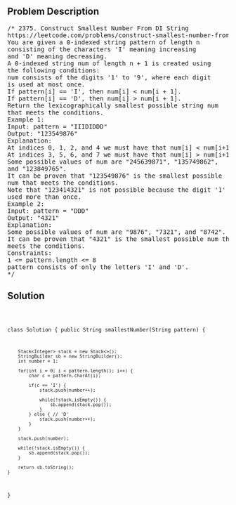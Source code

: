 <!--
<style>
  body { font-family: Arial, sans-serif; }
  .container { max-width: 100%; margin: 0 auto; padding: 10px; }
  .comment-block { max-width: 30%; background-color: #f9f9f9; padding: 10px; border-left: 5px solid #ccc; overflow-wrap: break-word; white-space: pre-wrap; }
  .code-block { background-color: #f4f4f4; padding: 10px; border: 1px solid #ddd; overflow-wrap: break-word; white-space: pre-wrap; }
</style>
-->

<div class='container'>
<h2>Problem Description</h2>
<div class='comment-block'>
<pre>
/* 2375. Construct Smallest Number From DI String
https://leetcode.com/problems/construct-smallest-number-from-di-string/description/
You are given a 0-indexed string pattern of length n
consisting of the characters 'I' meaning increasing
and 'D' meaning decreasing.
A 0-indexed string num of length n + 1 is created using
the following conditions:
num consists of the digits '1' to '9', where each digit
is used at most once.
If pattern[i] == 'I', then num[i] < num[i + 1].
If pattern[i] == 'D', then num[i] > num[i + 1].
Return the lexicographically smallest possible string num
that meets the conditions.
Example 1:
Input: pattern = "IIIDIDDD"
Output: "123549876"
Explanation:
At indices 0, 1, 2, and 4 we must have that num[i] < num[i+1].
At indices 3, 5, 6, and 7 we must have that num[i] > num[i+1].
Some possible values of num are "245639871", "135749862",
and "123849765".
It can be proven that "123549876" is the smallest possible
num that meets the conditions.
Note that "123414321" is not possible because the digit '1' is
used more than once.
Example 2:
Input: pattern = "DDD"
Output: "4321"
Explanation:
Some possible values of num are "9876", "7321", and "8742".
It can be proven that "4321" is the smallest possible num that
meets the conditions.
Constraints:
1 <= pattern.length <= 8
pattern consists of only the letters 'I' and 'D'.
*/
</pre>
</div>

<h2>Solution</h2>
<div class='code-block'>
<pre><code class='language-java'>

class Solution {
    public String smallestNumber(String pattern) {
        
        Stack<Integer> stack = new Stack<>();
        StringBuilder sb = new StringBuilder();
        int number = 1;

        for(int i = 0; i < pattern.length(); i++) {
            char c = pattern.charAt(i);

            if(c == 'I') {
                stack.push(number++);

                while(!stack.isEmpty()) {
                    sb.append(stack.pop());
                }
            } else { // 'D'
                stack.push(number++);
            }
        }
        
        stack.push(number);

        while(!stack.isEmpty()) {
            sb.append(stack.pop());
        }
        
        return sb.toString();
    }
}</code></pre>
</div>
</div>
